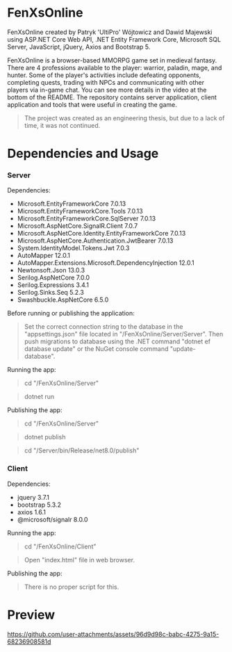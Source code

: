 # FenXsOnline
FenXsOnline created by Patryk 'UltiPro' Wójtowicz and Dawid Majewski using ASP.NET Core Web API, .NET Entity Framework Core, Microsoft SQL Server, JavaScript, jQuery, Axios and Bootstrap 5.

FenXsOnline is a browser-based MMORPG game set in medieval fantasy. There are 4 professions available to the player: warrior, paladin, mage, and hunter. Some of the player's activities include defeating opponents, completing quests, trading with NPCs and communicating with other players via in-game chat. You can see more details in the video at the bottom of the README. The repository contains server application, client application and tools that were useful in creating the game.

> The project was created as an engineering thesis, but due to a lack of time, it was not continued.

# Dependencies and Usage

### Server

Dependencies:

<ul>
  <li>Microsoft.EntityFrameworkCore 7.0.13</li>
  <li>Microsoft.EntityFrameworkCore.Tools 7.0.13</li>
  <li>Microsoft.EntityFrameworkCore.SqlServer 7.0.13</li>
  <li>Microsoft.AspNetCore.SignalR.Client 7.0.7</li>
  <li>Microsoft.AspNetCore.Identity.EntityFrameworkCore 7.0.13</li>
  <li>Microsoft.AspNetCore.Authentication.JwtBearer 7.0.13</li>
  <li>System.IdentityModel.Tokens.Jwt 7.0.3</li>
  <li>AutoMapper 12.0.1</li>
  <li>AutoMapper.Extensions.Microsoft.DependencyInjection 12.0.1</li>
  <li>Newtonsoft.Json 13.0.3</li>
  <li>Serilog.AspNetCore 7.0.0</li>
  <li>Serilog.Expressions 3.4.1</li>
  <li>Serilog.Sinks.Seq 5.2.3</li>
  <li>Swashbuckle.AspNetCore 6.5.0</li>
</ul>

Before running or publishing the application:

> Set the correct connection string to the database in the "appsettings.json" file located in "/FenXsOnline/Server/Server". Then push migrations to database using the .NET command "dotnet ef database update" or the NuGet console command "update-database".

Running the app:

> cd "/FenXsOnline/Server"

> dotnet run

Publishing the app:

> cd "/FenXsOnline/Server"

> dotnet publish

> cd "/Server/bin/Release/net8.0/publish"

### Client

Dependencies:

<ul>
  <li>jquery 3.7.1</li>
  <li>bootstrap 5.3.2</li>
  <li>axios 1.6.1</li>
  <li>@microsoft/signalr 8.0.0</li>
</ul>

Running the app:

> cd "/FenXsOnline/Client"

> Open "index.html" file in web browser.

Publishing the app:

> There is no proper script for this.

# Preview

https://github.com/user-attachments/assets/96d9d98c-babc-4275-9a15-68236908581d
